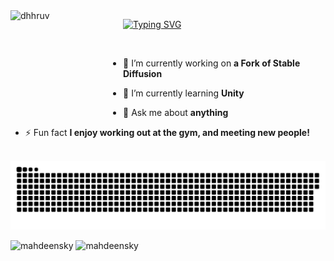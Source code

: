 
<img align="left" width="180" height="180" alt="dhhruv" src="https://user-images.githubusercontent.com/72680045/103229550-485e7900-4959-11eb-95d2-41cdbc444ec0.png" />

<a href="https://git.io/typing-svg"><img src="https://readme-typing-svg.demolab.com?font=Georgia&size=20&duration=2000&pause=100&vCenter=true&multiline=true&width=625&height=150&lines=Mahdeen+I.;Avid+Programmar+%7C+Undergraduate+Student+%7C+Software+Developer;Full+Stack+Development+%7C+Machine+Learning+%7C+Bots" alt="Typing SVG" /></a>

<!-- <p align="left"> <img src="https://komarev.com/ghpvc/?username=mahdeensky&label=Profile%20views&color=0e75b6&style=flat" alt="mahdeensky" /> </p> -->
<br>
  
- 🔭 I’m currently working on **a Fork of Stable Diffusion**

- 🌱 I’m currently learning **Unity**

- 💬 Ask me about **anything**

- ⚡ Fun fact **I enjoy working out at the gym, and meeting new people!**

<br>

<img src="contributions.svg" />

<!-- <p><img align="left" src="https://github-readme-stats.vercel.app/api/top-langs?username=mahdeensky&show_icons=true&locale=en&layout=compact" alt="mahdeensky" /></p> -->

<p>
  <img width="40%" src="https://github-readme-stats.vercel.app/api?username=mahdeensky&show_icons=true&locale=en&theme=radical" alt="mahdeensky" />
  <img width="40%" src="https://github-readme-streak-stats.herokuapp.com/?user=mahdeensky&theme=radical" alt="mahdeensky" />
</p>
